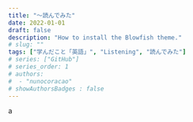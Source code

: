 ```yaml
---
title: "～読んでみた"
date: 2022-01-01
draft: false
description: "How to install the Blowfish theme."
# slug: ""
tags: ["学んだこと「英語」", "Listening", "読んでみた"]
# series: ["GitHub"]
# series_order: 1
# authors:
#  - "nunocoracao"
# showAuthorsBadges : false 
---
```








a
